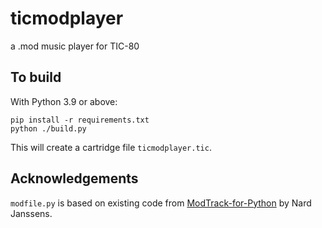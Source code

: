 # ticmodplayer
a .mod music player for TIC-80

## To build

With Python 3.9 or above:

    pip install -r requirements.txt
    python ./build.py

This will create a cartridge file `ticmodplayer.tic`.

## Acknowledgements

`modfile.py` is based on existing code from [ModTrack-for-Python](https://github.com/NardJ/ModTrack-for-Python) by Nard Janssens.
